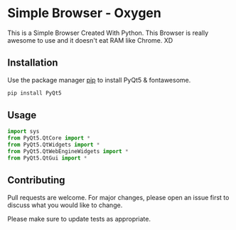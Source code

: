 # Simple Browser - Oxygen

This is a Simple Browser Created With Python. This Browser is really awesome to use and it doesn't eat RAM like Chrome. XD
## Installation

Use the package manager [pip](https://pip.pypa.io/en/stable/) to install PyQt5 & fontawesome.

```bash
pip install PyQt5
```

## Usage

```python
import sys
from PyQt5.QtCore import *
from PyQt5.QtWidgets import *
from PyQt5.QtWebEngineWidgets import *
from PyQt5.QtGui import *
```

## Contributing
Pull requests are welcome. For major changes, please open an issue first to discuss what you would like to change.

Please make sure to update tests as appropriate.
